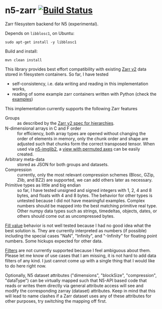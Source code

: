 # n5-zarr [![Build Status](https://travis-ci.com/saalfeldlab/n5-zarr.svg?branch=master)](https://travis-ci.com/saalfeldlab/n5-zarr)
Zarr filesystem backend for N5 (experimental).

Depends on `libblosc1`, on Ubuntu:
```
sudo apt-get install -y libblosc1
```

Build and install:
```
mvn clean install
```

This library provides best effort compatibility with existing [Zarr v2](https://zarr.readthedocs.io/en/stable/spec/v2.html) data stored in filesystem containers.  So far, I have tested

* self-consistency, i.e. data writing and reading in this implementation works,
* reading of some example zarr containers written with Python (check the [examples](https://github.com/saalfeldlab/n5-zarr/blob/master/src/test/python/zarr-test.py))

This implementation currently supports the following Zarr features

<dl>
  <dt>Groups</dt>
  <dd>as described by the <a href="https://zarr.readthedocs.io/en/stable/spec/v2.html#hierarchies">Zarr v2 spec for hierarchies</a>.</dd>
  <dt>N-dimensional arrays in C and F order</dt>
  <dd>for efficiency, both array types are opened without changing the order of elements in memory, only the chunk order and shape are adjusted such that chunks form the correct transposed tensor.  When used via <a href="https://github.com/saalfeldlab/n5-imglib2/">n5-imglib2</a>, a <a href="https://javadoc.scijava.org/ImgLib2/net/imglib2/view/Views.html#permute-net.imglib2.RandomAccessibleInterval-int-int-">view with permuted axes</a> can be easily created.</dd>
  <dt>Arbitrary meta-data</dt>
  <dd>stored as JSON for both groups and datasets.</dd>
  <dt>Compression</dt>
  <dd>currently, only the most relevant compression schemes (Blosc, GZip, Zlib, and BZ2) are supported, we can add others later as necessary.</dd>
  <dt>Primitive types as little and big endian</dt>
  <dd>so far, I have tested unsigned and signed integers with 1, 2, 4 and 8 bytes, and floats with 4 and 8 bytes.  The behavior for other types is untested because I did not have meaningful examples.  Complex numbers should be mapped into the best matching primitive real type.  Other numpy data types such as strings, timedeltas, objects, dates, or others should come out as uncompressed bytes.</dd>
</dl>

[Fill value](https://zarr.readthedocs.io/en/stable/spec/v2.html#fill-value-encoding) behavior is not well tested because I had no good idea what the best solution is.  They are currently interpreted as numbers (if possible) including the special cases "NaN", "Infinity", and "-Infinity" for floating point numbers.  Some hickups expected for other data.

[Filters](https://zarr.readthedocs.io/en/stable/spec/v2.html#filters) are not currently supported because I feel ambiguous about them.  Please let me know of use cases that I am missing, it is not hard to add data filters of any kind.  I just cannot come up with a single thing that I would like to do here right now.  

Optionally, N5 dataset attributes ("dimensions", "blockSize", "compression", "dataType") can be virtually mapped such that N5-API based code that reads or writes them directly via general attribute access will see and modify the corresponding zarray (dataset) attributes.  Keep in mind that this will lead to name clashes if a Zarr dataset uses any of these attributes for other purposes, try switching the mapping off first.
